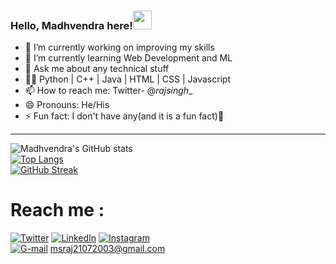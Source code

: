 ### Hello, Madhvendra here!<img src="https://raw.githubusercontent.com/MartinHeinz/MartinHeinz/master/wave.gif" width="30px">


- 🔭 I’m currently working on improving my skills
- 🌱 I’m currently learning Web Development and ML 
- 💬 Ask me about any technical stuff
- 👩‍💻 Python | C++ | Java | HTML | CSS | Javascript
- 📫 How to reach me: Twitter- @_rajsingh__
- 😄 Pronouns: He/His
- ⚡ Fun fact: I don't have any(and it is a fun fact)🙂

<hr>

![Madhvendra's GitHub stats](https://github-readme-stats.vercel.app/api?username=rajsingh018&theme=midnight-purple&show_icons=true)\
[![Top Langs](https://github-readme-stats.vercel.app/api/top-langs/?username=rajsingh018&layout=compact&theme=radical&hide_border=true)](https://github.com/rajsingh018) \
[![GitHub Streak](http://github-readme-streak-stats.herokuapp.com?user=rajsingh018&theme=radical&hide_border=true)](https://git.io/streak-stats)

<!-- Actual text -->

# Reach me :
[![Twitter][1.4]][1]  [![LinkedIn][2.4]][2] [![Instagram][4.4]][4] \
[![G-mail][3.4]][4] msraj21072003@gmail.com
<!-- Icons -->

[1.4]: https://img.icons8.com/color/48/000000/twitter--v1.png
[2.4]: https://img.icons8.com/fluent/48/000000/linkedin.png
[3.4]: https://img.icons8.com/color/48/000000/gmail.png
[4.4]: https://img.icons8.com/color/48/000000/instagram-new--v2.png

<!-- Links to your social media accounts -->

[1]: https://twitter.com/__rajsingh___
[2]: https://www.linkedin.com/in/madhvendra-pratap-singh-581875201/
[4]: https://www.instagram.com/__rajsingh.__/
